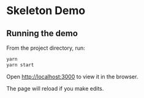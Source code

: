 # Skeleton Demo

## Running the demo

From the project directory, run:

```bash
yarn
yarn start
```

Open [http://localhost:3000](http://localhost:3000) to view it in the browser.

The page will reload if you make edits.
